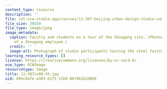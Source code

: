 ```yaml
---
content_type: resource
description: ''
file: /ol-ocw-studio-app/courses/11-307-beijing-urban-design-studio-summer-2008/69ec8afea303617511b9087661b2d8b9_11-307su08-th.jpg
file_size: 29159
file_type: image/jpeg
image_metadata:
  caption: Faculty and students on a tour of the Shougang site. (Photograph courtesy
    of a Shougang employee.)
  credit: ''
  image-alt: Photograph of studio participants touring the steel factory site.
learning_resource_types: []
license: https://creativecommons.org/licenses/by-nc-sa/4.0/
ocw_type: OCWImage
resourcetype: Image
title: 11-307su08-th.jpg
uid: 69ec8afe-a303-6175-11b9-087661b2d8b9
---
```

